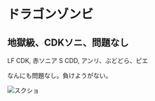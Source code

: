 # ドラゴンゾンビ 

## 地獄級、CDKソニ、問題なし

LF CDK, 赤ソニア
S CDD, アンリ、ぶどどら、ピエ

なんにも問題なし。負けようがない。

![スクショ](http://i.imgur.com/hEmgBxFl.jpg )

<!-- vim: set tw=90 filetype=markdown : -->

